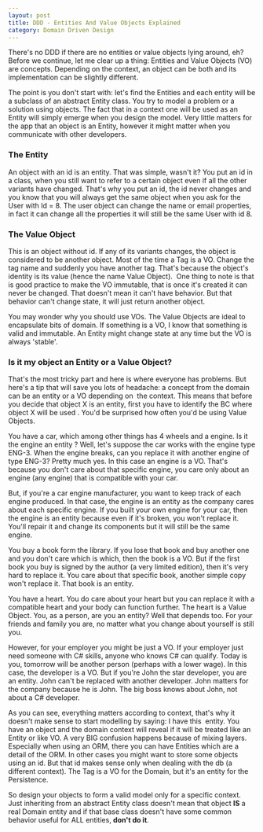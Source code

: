 ```yaml
---
layout: post
title: DDD - Entities And Value Objects Explained
category: Domain Driven Design
---
```


There's no DDD if there are no entities or value objects lying around, eh? Before we continue, let me clear up a thing: Entities and Value Objects (VO) are concepts. Depending on the context, an object can be both and its implementation can be slightly different.

 The point is you don't start with: let's find the Entities and each entity will be a subclass of an abstract Entity class. You try to model a problem or a solution using objects. The fact that in a context one will be used as an Entity will simply emerge when you design the model. Very little matters for the app that an object is an Entity, however it might matter when you communicate with other developers.


### The Entity

 An object with an id is an entity. That was simple, wasn't it? You put an id in a class, when you still want to refer to a certain object even if all the other variants have changed. That's why you put an id, the id never changes and you know that you will always get the same object when you ask for the User with Id = 8. The user object can change the name or email properties, in fact it can change all the properties it will still be the same User with id 8.


### The Value Object

 This is an object without id. If any of its variants changes, the object is considered to be another object. Most of the time a Tag is a VO. Change the tag name and suddenly you have another tag. That's because the object's identity is its value (hence the name Value Object).  One thing to note is that is good practice to make the VO immutable, that is once it's created it can never be changed. That doesn't mean it can't have behavior. But that behavior can't change state, it will just return another object.

 You may wonder why you should use VOs. The Value Objects are ideal to encapsulate bits of domain. If something is a VO, I know that something is valid and immutable. An Entity might change state at any time but the VO is always 'stable'.


### Is it my object an Entity or a Value Object?

 That's the most tricky part and here is where everyone has problems. But here's a tip that will save you lots of headache: a concept from the domain can be an entity or a VO depending on  the context. This means that before you decide that object X is an entity, first you have to identify the BC where object X will be used . You'd be surprised how often you'd be using Value Objects.

 You have a car, which among other things has 4 wheels and a engine. Is it the engine an entity ? Well, let's suppose the car works with the engine type ENG-3. When the engine breaks, can you replace it with another engine of type ENG-3? Pretty much yes. In this case an engine is a VO. That's because you don't care about that specific engine, you care only about an engine (any engine) that is compatible with your car.

 But, if you're a car engine manufacturer, you want to keep track of each engine produced. In that case, the engine is an entity as the company cares about each specific engine. If you built your own engine for your car, then the engine is an entity because even if it's broken, you won't replace it. You'll repair it and change its components but it will still be the same engine.

 You buy a book form the library. If you lose that book and buy another one and you don't care which is which, then the book is a VO. But if the first book you buy is signed by the author (a very limited edition), then it's very hard to replace it. You care about that specific book, another simple copy won't replace it. That book is an entity.

 You have a heart. You do care about your heart but you can replace it with a compatible heart and your body can function further. The heart is a Value Object. You, as a person, are you an entity? Well that depends too. For your friends and family you are, no matter what you change about yourself is still you.

 However, for your employer you might be just a VO. If your employer just need someone with C# skills, anyone who knows C# can qualify. Today is you, tomorrow will be another person (perhaps with a lower wage). In this case, the developer is a VO. But if you're John the star developer, you are an entity. John can't be replaced with another developer. John matters for the company because he is John. The big boss knows about John, not about a C# developer.

 As you can see, everything matters according to context, that's why it doesn't make sense to start modelling by saying: I have this  entity. You have an object and the domain context will reveal if it will be treated like an Entity or like VO. A very BIG confusion happens because of mixing layers. Especially when using an ORM, there you can have Entities which are a detail of the ORM. In other cases you might want to store some objects using an id. But that id makes sense only when dealing with the db (a different context). The Tag is a VO for the Domain, but it's an entity for the Persistence.

 So design your objects to form a valid model only for a specific context. Just inheriting from an abstract Entity class doesn't mean that object **IS** a real Domain entity and if that base class doesn't have some common behavior useful for ALL entities, **don't do it**.
